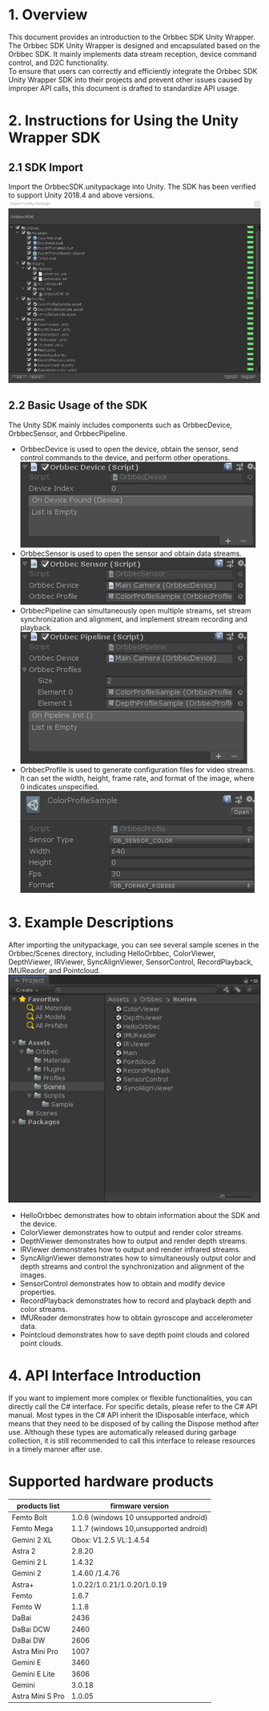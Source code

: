 # 1. Overview

This document provides an introduction to the Orbbec SDK Unity Wrapper. The Orbbec SDK Unity Wrapper is designed and encapsulated based on the Orbbec SDK. It mainly implements data stream reception, device command control, and D2C functionality. <br />To ensure that users can correctly and efficiently integrate the Orbbec SDK Unity Wrapper SDK into their projects and prevent other issues caused by improper API calls, this document is drafted to standardize API usage.

# 2. Instructions for Using the Unity Wrapper SDK

## 2.1 SDK Import

Import the OrbbecSDK.unitypackage into Unity. The SDK has been verified to support Unity 2018.4 and above versions. <br />![image.png](doc/images/import_package.png)

## 2.2 Basic Usage of the SDK

The Unity SDK mainly includes components such as OrbbecDevice, OrbbecSensor, and OrbbecPipeline.

- OrbbecDevice is used to open the device, obtain the sensor, send control commands to the device, and perform other operations. <br />
![](doc/images/orbbec_device.png)<br />
- OrbbecSensor is used to open the sensor and obtain data streams. <br />
![](doc/images/orbbec_sensor.png)<br />
- OrbbecPipeline can simultaneously open multiple streams, set stream synchronization and alignment, and implement stream recording and playback. <br />
![](doc/images/orbbec_pipeline.png)<br />
- OrbbecProfile is used to generate configuration files for video streams. It can set the width, height, frame rate, and format of the image, where 0 indicates unspecified. <br />
![](doc/images/orbbec_profile.png)<br />

# 3. Example Descriptions

After importing the unitypackage, you can see several sample scenes in the Orbbec/Scenes directory, including HelloOrbbec, ColorViewer, DepthViewer, IRViewer, SyncAlignViewer, SensorControl, RecordPlayback, IMUReader, and Pointcloud. <br />![image.png](doc/images/sample_scene.png)

- HelloOrbbec demonstrates how to obtain information about the SDK and the device.
- ColorViewer demonstrates how to output and render color streams.
- DepthViewer demonstrates how to output and render depth streams.
- IRViewer demonstrates how to output and render infrared streams.
- SyncAlignViewer demonstrates how to simultaneously output color and depth streams and control the synchronization and alignment of the images.
- SensorControl demonstrates how to obtain and modify device properties.
- RecordPlayback demonstrates how to record and playback depth and color streams.
- IMUReader demonstrates how to obtain gyroscope and accelerometer data.
- Pointcloud demonstrates how to save depth point clouds and colored point clouds.

# 4. API Interface Introduction

If you want to implement more complex or flexible functionalities, you can directly call the C# interface. For specific details, please refer to the C# API manual. Most types in the C# API inherit the IDisposable interface, which means that they need to be disposed of by calling the Dispose method after use. Although these types are automatically released during garbage collection, it is still recommended to call this interface to release resources in a timely manner after use.

# Supported hardware products

| **products list** | **firmware version** |
| --- | --- |
| Femto Bolt       | 1.0.6  (windows 10 unsupported android) |
| Femto Mega       | 1.1.7  (windows 10,unsupported android)  |
| Gemini 2 XL      | Obox: V1.2.5  VL:1.4.54    |
| Astra 2          | 2.8.20                     |
| Gemini 2 L       | 1.4.32                     |
| Gemini 2         | 1.4.60 /1.4.76             |
| Astra+           | 1.0.22/1.0.21/1.0.20/1.0.19 |
| Femto            | 1.6.7                       |
| Femto W          | 1.1.8                       |
| DaBai            | 2436                        |
| DaBai DCW        | 2460                        |
| DaBai DW         | 2606                        |
| Astra Mini Pro   | 1007                        |
| Gemini E         | 3460                        |
| Gemini E Lite    | 3606                        |
| Gemini           | 3.0.18                      |
| Astra Mini S Pro | 1.0.05                      |
